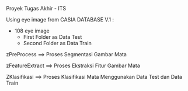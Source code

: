 Proyek Tugas Akhir - ITS

Using eye image from CASIA DATABASE V.1 : 

- 108 eye image 
  - First Folder as Data Test
  - Second Folder as Data Train
  
  
zPreProcess     ==> Proses Segmentasi Gambar Mata 

zFeatureExtract ==> Proses Ekstraksi Fitur Gambar Mata

ZKlasifikasi    ==> Proses Klasifikasi Mata Menggunakan Data Test dan Data Train
